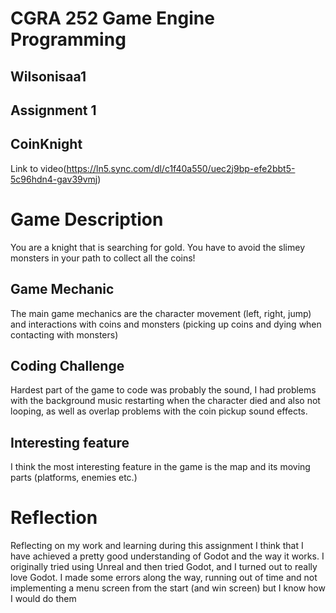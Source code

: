 # CGRA 252 Game Engine Programming

## Wilsonisaa1  
## Assignment 1

## CoinKnight


Link to video(https://ln5.sync.com/dl/c1f40a550/uec2j9bp-efe2bbt5-5c96hdn4-gav39vmj)

# Game Description
You are a knight that is searching for gold. You have to avoid the slimey monsters in your path
to collect all the coins!

## Game Mechanic
The main game mechanics are the character movement (left, right, jump) and interactions with coins and monsters (picking up coins and dying when contacting with monsters)

## Coding Challenge
Hardest part of the game to code was probably the sound, I had problems with the background music restarting when the character died and also not looping, as well as overlap problems with the coin pickup sound effects.

## Interesting feature
I think the most interesting feature in the game is the map and its moving parts (platforms, enemies etc.)

# Reflection

Reflecting on my work and learning during this assignment I think that I have achieved a pretty good understanding of Godot and the way it works. I originally tried using Unreal and then tried Godot, and I turned out to really love Godot. I made some errors along the way, running out of time and not implementing a menu screen from the start (and win screen) but I know how I would do them 
